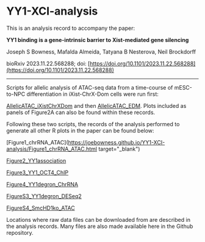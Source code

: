 # YY1-XCI-analysis

This is an analysis record to accompany the paper:

**YY1 binding is a gene-intrinsic barrier to Xist-mediated gene silencing**

Joseph S Bowness, Mafalda Almeida, Tatyana B Nesterova, Neil Brockdorff

bioRxiv 2023.11.22.568288; doi: [https://doi.org/10.1101/2023.11.22.568288](https://doi.org/10.1101/2023.11.22.568288)


-----


Scripts for allelic analysis of ATAC-seq data from a time-course of mESC-to-NPC differentiation in iXist-ChrX-Dom cells were run first:

[AllelicATAC_iXistChrXDom](https://joebowness.github.io/YY1-XCI-analysis/AllelicATAC_iXistChrXDom.html) and then [AllelicATAC_EDM](https://joebowness.github.io/YY1-XCI-analysis/AllelicATAC_iXistChrXDom.html). Plots included as panels of Figure2A can also be found within these records. 
 
 Following these two scripts, the records of the analysis performed to generate all other R plots in the paper can be found below:
 
[Figure1_chrRNA_ATAC](https://joebowness.github.io/YY1-XCI-analysis/Figure1_chrRNA_ATAC.html target="_blank")

[Figure2_YY1association](https://joebowness.github.io/YY1-XCI-analysis/Figure2_YY1association.html)

[Figure3_YY1_OCT4_ChIP](https://joebowness.github.io/YY1-XCI-analysis/Figure3_YY1_OCT4_ChIP.html)
 
[Figure4_YY1degron_ChrRNA](https://joebowness.github.io/YY1-XCI-analysis/Figure4_YY1degron_ChrRNA.html)

[FigureS3_YY1degron_DESeq2](https://joebowness.github.io/YY1-XCI-analysis/FigureS3_YY1degron_DESeq2.html)

[FigureS4_SmcHD1ko_ATAC](https://joebowness.github.io/YY1-XCI-analysis/FigureS4_SmcHD1ko_ATAC.html)
 
 
 Locations where raw data files can be downloaded from are described in the analysis records. Many files are also made available here in the Github repository. 



